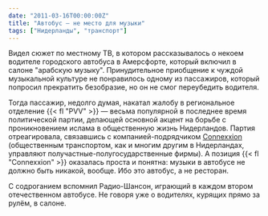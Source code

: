 ```yaml
---
date: "2011-03-16T00:00:00Z"
title: "Автобус — не место для музыки"
tags: ["Нидерланды", "транспорт"]
---
```


Видел сюжет по местному ТВ, в котором рассказывалось о некоем водителе городского автобуса в Амерсфорте, который включил в салоне "арабскую музыку". Принудительное приобщение к чуждой музыкальной культуре не понравилось одному из пассажиров, который попросил прекратить безобразие, но он не смог переубедить водителя.

<!--more-->

Тогда пассажир, недолго думая, накатал жалобу в региональное отделение {{< fl "PVV" >}} — весьма популярной в последнее время политической партии, делающей основной акцент на борьбе с проникновением ислама в общественную жизнь Нидерландов. Партия отреагировала, связавшись с компанией-подрядчиком [Connexxion](http://www.connexxion.nl) (общественным транспортом, как и многим другим в Нидерландах, управляют получастные-полугосударственные фирмы). А позиция {{< fl "Connexxion" >}} оказалась проста и понятна: музыки в автобусе не должно быть никакой, вообще. Ибо это автобус, а не ресторан.

С содроганием вспомнил Радио-Шансон, играющий в каждом втором отечественном автобусе. Не говоря уже о водителях, курящих прямо за рулём, в салоне.
